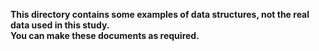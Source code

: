 **This directory contains some examples of data structures, not the real data used in this study.**  
**You can make these documents as required.**
